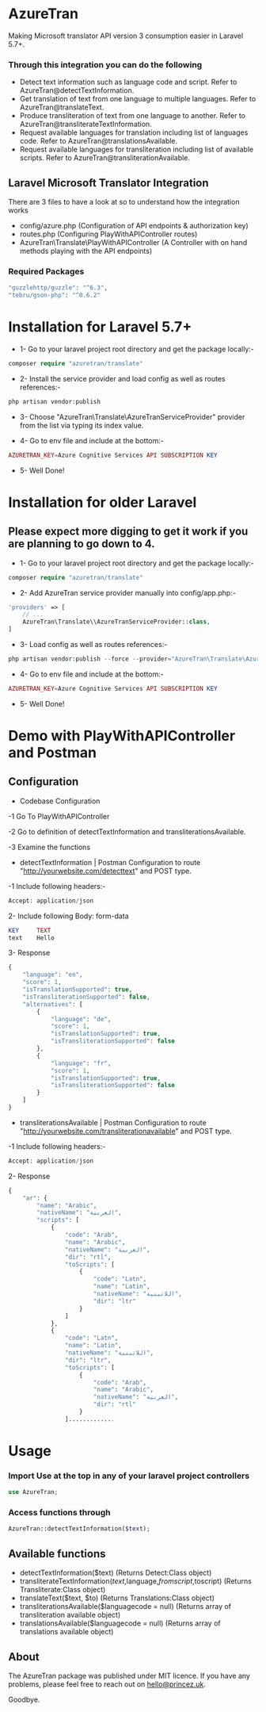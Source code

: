 # AzureTran
Making Microsoft translator API version 3 consumption easier in Laravel 5.7+.

### Through this integration you can do the following
- Detect text information such as language code and script. Refer to AzureTran@detectTextInformation.
- Get translation of text from one language to multiple languages. Refer to AzureTran@translateText.
- Produce transliteration of text from one language to another. Refer to AzureTran@transliterateTextInformation.
- Request available languages for translation including list of languages code. Refer to AzureTran@translationsAvailable.
- Request available languages for transliteration including list of available scripts. Refer to AzureTran@transliterationAvailable.

## Laravel Microsoft Translator Integration

There are 3 files to have a look at so to understand how the integration works

- config/azure.php (Configuration of API endpoints & authorization key)
- routes.php (Configuring PlayWithAPIController routes)
- AzureTran\Translate\PlayWithAPIController (A Controller with on hand methods playing with the API endpoints)

### Required Packages

```php
"guzzlehttp/guzzle": "^6.3",
"tebru/gson-php": "^0.6.2"
```

# Installation for Laravel 5.7+

- 1- Go to your laravel project root directory and get the package locally:-

```php
composer require "azuretran/translate"
```

- 2- Install the service provider and load config as well as routes references:-

```php
php artisan vendor:publish
```
- 3- Choose "AzureTran\Translate\AzureTranServiceProvider" provider from the list via typing its index value.

- 4- Go to env file and include at the bottom:-

```php
AZURETRAN_KEY=Azure Cognitive Services API SUBSCRIPTION KEY
```

- 5- Well Done!

# Installation for older Laravel 
## Please expect more digging to get it work if you are planning to go down to 4.

- 1- Go to your laravel project root directory and get the package locally:-
```php
composer require "azuretran/translate"
```

- 2- Add AzureTran service provider manually into config/app.php:-
```php
'providers' => [
    // ...
    AzureTran\Translate\\AzureTranServiceProvider::class,
]
```

- 3- Load config as well as routes references:-
```php
php artisan vendor:publish --force --provider="AzureTran\Translate\AzureTranServiceProvider"
```

- 4- Go to env file and include at the bottom:-

```php
AZURETRAN_KEY=Azure Cognitive Services API SUBSCRIPTION KEY
```

- 5- Well Done!

# Demo with PlayWithAPIController and Postman

## Configuration

- Codebase Configuration

-1 Go To PlayWithAPIController

-2 Go to definition of detectTextInformation and transliterationsAvailable.

-3 Examine the functions

- detectTextInformation | Postman Configuration to route "http://yourwebsite.com/detecttext" and POST type.

-1 Include following headers:-

```php
Accept: application/json
```

2- Include following Body: form-data

```php
KEY     TEXT
text    Hello
```

3- Response

```php
{
    "language": "en",
    "score": 1,
    "isTranslationSupported": true,
    "isTransliterationSupported": false,
    "alternatives": [
        {
            "language": "de",
            "score": 1,
            "isTranslationSupported": true,
            "isTransliterationSupported": false
        },
        {
            "language": "fr",
            "score": 1,
            "isTranslationSupported": true,
            "isTransliterationSupported": false
        }
    ]
}
```

- transliterationsAvailable | Postman Configuration to route "http://yourwebsite.com/transliterationavailable" and POST type.

-1 Include following headers:-

```php
Accept: application/json
```

2- Response

```php
{
    "ar": {
        "name": "Arabic",
        "nativeName": "العربية",
        "scripts": [
            {
                "code": "Arab",
                "name": "Arabic",
                "nativeName": "العربية",
                "dir": "rtl",
                "toScripts": [
                    {
                        "code": "Latn",
                        "name": "Latin",
                        "nativeName": "اللاتينية",
                        "dir": "ltr"
                    }
                ]
            },
            {
                "code": "Latn",
                "name": "Latin",
                "nativeName": "اللاتينية",
                "dir": "ltr",
                "toScripts": [
                    {
                        "code": "Arab",
                        "name": "Arabic",
                        "nativeName": "العربية",
                        "dir": "rtl"
                    }
                ].............
```

# Usage

### Import Use at the top in any of your laravel project controllers
```php
use AzureTran;
```

### Access functions through 

```php
AzureTran::detectTextInformation($text);
```

## Available functions

- detectTextInformation($text) (Returns Detect:Class object)
- transliterateTextInformation($text,$language,$fromscript,$toscript) (Returns Transliterate:Class object)
- translateText($text, $to) (Returns Translations:Class object)
- transliterationsAvailable($languagecode = null) (Returns array of transliteration available object)
- translationsAvailable($languagecode = null) (Returns array of translations available object)

## About

The AzureTran package was published under MIT licence. If you have any problems, please feel free to reach out on hello@princez.uk.

Goodbye.
